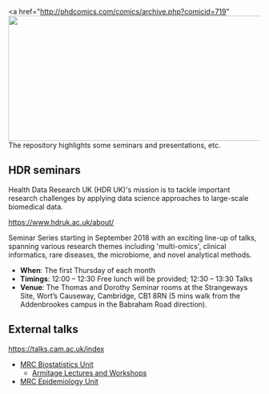 <a href="http://phdcomics.com/comics/archive.php?comicid=719" <img src="http://phdcomics.com/comics/archive/phd060406s.gif" width="560" height="250" align="right"> </a>

The repository highlights some seminars and presentations, etc.

## HDR seminars

Health Data Research UK (HDR UK)'s mission is to tackle important research challenges by applying data science approaches to large-scale biomedical data.

https://www.hdruk.ac.uk/about/ 

Seminar Series starting in September 2018 with an exciting line-up of talks, spanning various research themes including 'multi-omics', clinical informatics, rare diseases, the microbiome, and novel analytical methods.

* **When**: The first Thursday of each month
* **Timings**: 12:00 – 12:30     Free lunch will be provided; 12:30 – 13:30     Talks 
* **Venue**: The Thomas and Dorothy Seminar rooms at the Strangeways Site, Wort’s Causeway, Cambridge, CB1 8RN
      (5 mins walk from the Addenbrookes campus in the Babraham Road direction).

## External talks

https://talks.cam.ac.uk/index

* [MRC Biostatistics Unit](https://talks.cam.ac.uk/show/index/7411)
  * [Armitage Lectures and Workshops](https://www.mrc-bsu.cam.ac.uk/news-and-events/armitage-lectureships-and-workshops/)
* [MRC Epidemiology Unit](http://www.mrc-epid.cam.ac.uk/events)
